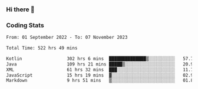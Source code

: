 ### Hi there 👋

<!--
**Girrafeec/girrafeec** is a ✨ _special_ ✨ repository because its `README.md` (this file) appears on your GitHub profile.

Here are some ideas to get you started:

- 🔭 I’m currently working on ...
- 🌱 I’m currently learning ...
- 👯 I’m looking to collaborate on ...
- 🤔 I’m looking for help with ...
- 💬 Ask me about ...
- 📫 How to reach me: ...
- 😄 Pronouns: ...
- ⚡ Fun fact: ...
-->

### Coding Stats
<!--START_SECTION:waka-->

```txt
From: 01 September 2022 - To: 07 November 2023

Total Time: 522 hrs 49 mins

Kotlin                 302 hrs 6 mins  ██████████████▒░░░░░░░░░░   57.78 %
Java                   109 hrs 21 mins █████▒░░░░░░░░░░░░░░░░░░░   20.92 %
XML                    61 hrs 32 mins  ███░░░░░░░░░░░░░░░░░░░░░░   11.77 %
JavaScript             15 hrs 19 mins  ▓░░░░░░░░░░░░░░░░░░░░░░░░   02.93 %
Markdown               9 hrs 51 mins   ▒░░░░░░░░░░░░░░░░░░░░░░░░   01.88 %
```

<!--END_SECTION:waka-->
